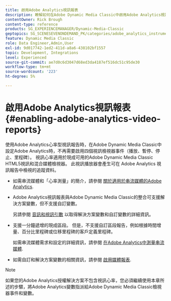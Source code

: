 ```yaml
---
title: 啟用Adobe Analytics視訊報表
description: 瞭解如何在Adobe Dynamic Media Classic中啟用Adobe Analytics視訊報告。
contentOwner: Rick Brough
content-type: reference
products: SG_EXPERIENCEMANAGER/Dynamic-Media-Classic
geptopics: SG_SCENESEVENONDEMAND_PK/categories/adobe_analytics_instrumentation_kit
feature: Dynamic Media Classic
role: Data Engineer,Admin,User
exl-id: 9d017742-1ed2-411d-a8a6-438102bf1557
topic: Development, Integrations
level: Experienced
source-git-commit: ae7d0c6d3047d68ed3da4187ef516dc51c95de30
workflow-type: tm+mt
source-wordcount: '223'
ht-degree: 5%

---
```


# 啟用Adobe Analytics視訊報表{#enabling-adobe-analytics-video-reports}

使用Adobe Analytics心率型視訊報告時，在Adobe Dynamic Media Classic中設定Adobe Analytics時，不再需要啟用四個視訊檢視器事件（播放、暫停、停止、里程碑）。 視訊心率適用於現成可用的Adobe Dynamic Media Classic HTML5視訊和混合媒體檢視器。 此視訊播放器會產生可在 Adobe Analytics 視訊報告中檢視的追蹤資料。

* 如需串流媒體和「心率測量」的簡介，請參閱 [關於適用於串流媒體的Adobe Analytics](https://experienceleague.adobe.com/docs/media-analytics/using/media-overview.html).

* Adobe Analytics視訊報表與Adobe Dynamic Media Classic的整合可支援解決方案變數，但不支援自訂變數。

  另請參閱 [音訊和視訊引數](https://experienceleague.adobe.com/docs/media-analytics/using/implementation/variables/audio-video-parameters.html) 以取得解決方案變數和自訂變數的詳細資訊。

* 支援一分鐘遞增的現成區段。 但是，不支援自訂區段報告，例如根據時間增量、百分比里程碑或位移里程碑的客戶定義里程碑。

  如需串流媒體需求和設定的詳細資訊，請參閱 [在Adobe Analytics中測量串流媒體](https://experienceleague.adobe.com/docs/media-analytics/using/media-overview.html).

* 如需自訂和解決方案變數的相關資訊，請參閱 [啟用媒體報表](https://experienceleague.adobe.com/docs/media-analytics/using/media-reports/media-reports-enable.html?lang=en#media-reports).

>[!NOTE]
>
>如果您的Adobe Analytics授權解決方案不包含視訊心率，您必須繼續使用本章所述的步驟，將Adobe Analytics變數指派給Adobe Dynamic Media Classic檢視器事件和變數。
